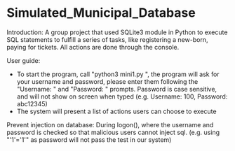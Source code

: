 # Simulated_Municipal_Database
Introduction: 
A group project that used SQLite3 module in Python to execute SQL statements to fulfill a series of tasks, like registering a new-born, paying for tickets. All actions are done through the console.

User guide:
- To start the program, call "python3 mini1.py <database name>", the program will ask for your username and password, please enter them following the "Username: " and "Password: " prompts. Password is case sensitive, and will not show on screen when typed (e.g. Username: 100, Password: abc12345)
- The system will present a list of actions users can choose to execute

Prevent injection on database:
During logon(), where the username and password is checked so that malicious users cannot inject sql. (e.g. using "'1'='1'" as password will not pass the test in our system)

